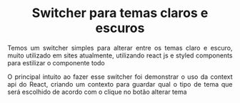 <h1 align="center">Switcher para temas claros e escuros</h1>
<span><p align="justify">Temos um switcher simples para alterar entre os temas claro e escuro, muito utilizado em sites atualmente, utilizando react js e styled components para estilizar o componente todo</p></span>
<span><p align="justify">O principal intuito ao fazer esse switcher foi demonstrar o uso da context api do React, criando um contexto para guardar qual o tipo de tema que será escolhido de acordo com o clique no botão alterar tema</p></span>
